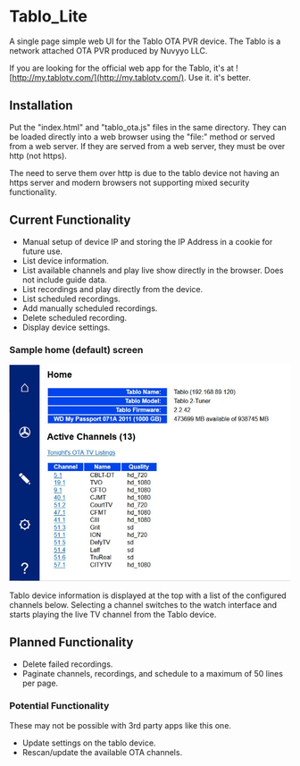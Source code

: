 # Tablo_Lite
A single page simple web UI for the Tablo OTA PVR device. The Tablo is a network attached OTA PVR produced by Nuvyyo LLC.

If you are looking for the official web app for the Tablo, it's at ![http://my.tablotv.com/](http://my.tablotv.com/). Use it. it's better.

## Installation

Put the "index.html" and "tablo_ota.js" files in the same directory. They can be loaded directly into a web browser using the "file:" method or served from a web server. If they are served from a web server, they must be over http (not https).

The need to serve them over http is due to the tablo device not having an https server and modern browsers not supporting mixed security functionality.

## Current Functionality

- Manual setup of device IP and storing the IP Address in a cookie for future use.
- List device information.
- List available channels and play live show directly in the browser. Does not include guide data.
- List recordings and play directly from the device.
- List scheduled recordings.
- Add manually scheduled recordings.
- Delete scheduled recording.
- Display device settings.

### Sample home (default) screen

![Tablo Lite Home screen - alpha](https://github.com/Epchk/Tablo_Lite/blob/main/screenshots/home%20screen.jpg?raw=true)

Tablo device information is displayed at the top with a list of the configured channels below. Selecting a channel switches to the watch interface and starts playing the live TV channel from the Tablo device.

## Planned Functionality

- Delete failed recordings.
- Paginate channels, recordings, and schedule to a maximum of 50 lines per page.

### Potential Functionality

These may not be possible with 3rd party apps like this one.

- Update settings on the tablo device.
- Rescan/update the available OTA channels.
